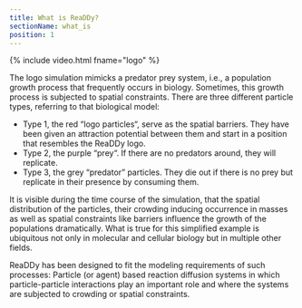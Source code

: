 ```yaml
---
title: What is ReaDDy?
sectionName: what_is
position: 1
---
```


{% include video.html fname="logo" %}

The logo simulation mimicks a predator prey system, i.e., a population growth process that frequently occurs in biology. Sometimes, this growth process is subjected to spatial constraints. There are three different particle types, referring to that biological model:

- Type 1, the red “logo particles“, serve as the spatial barriers. They have been given an attraction potential between them and start in a position that resembles the ReaDDy logo.
- Type 2, the purple “prey“. If there are no predators around, they will replicate.
- Type 3, the grey “predator” particles. They die out if there is no prey but replicate in their presence by consuming them.

It is visible during the time course of the simulation, that the spatial distribution of the particles, their crowding inducing occurrence in masses as well as spatial constraints like barriers influence the growth of the populations dramatically. What is true for this simplified example is ubiquitous not only in molecular and cellular biology but in multiple other fields.

ReaDDy has been designed to fit the modeling requirements of such processes: Particle (or agent) based reaction diffusion systems in which particle-particle interactions play an important role and where the systems are subjected to crowding or spatial constraints.

